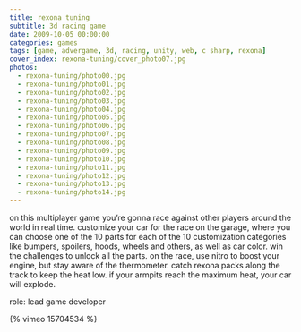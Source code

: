 ```yaml
---
title: rexona tuning
subtitle: 3d racing game
date: 2009-10-05 00:00:00
categories: games
tags: [game, advergame, 3d, racing, unity, web, c sharp, rexona]
cover_index: rexona-tuning/cover_photo07.jpg
photos:
  - rexona-tuning/photo00.jpg
  - rexona-tuning/photo01.jpg
  - rexona-tuning/photo02.jpg
  - rexona-tuning/photo03.jpg
  - rexona-tuning/photo04.jpg
  - rexona-tuning/photo05.jpg
  - rexona-tuning/photo06.jpg
  - rexona-tuning/photo07.jpg
  - rexona-tuning/photo08.jpg
  - rexona-tuning/photo09.jpg
  - rexona-tuning/photo10.jpg
  - rexona-tuning/photo11.jpg
  - rexona-tuning/photo12.jpg
  - rexona-tuning/photo13.jpg
  - rexona-tuning/photo14.jpg
---
```

on this multiplayer game you’re gonna race against other players around the world in real time. customize your car for the race on the garage, where you can choose one of the 10 parts for each of the 10 customization categories like bumpers, spoilers, hoods, wheels and others, as well as car color. win the challenges to unlock all the parts. on the race, use nitro to boost your engine, but stay aware of the thermometer. catch rexona packs along the track to keep the heat low. if your armpits reach the maximum heat, your car will explode.

role: lead game developer

{% vimeo 15704534 %}
